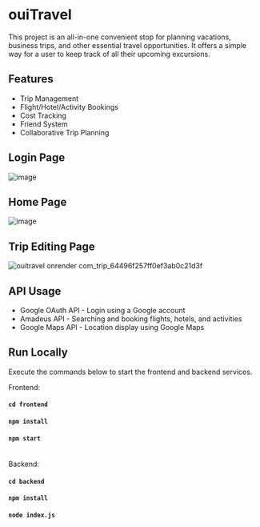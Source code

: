 # ouiTravel
This project is an all-in-one convenient stop for planning vacations, business trips, and other essential travel opportunities. It offers a simple way for a user to keep track of all their upcoming excursions.

## Features
* Trip Management
* Flight/Hotel/Activity Bookings
* Cost Tracking
* Friend System
* Collaborative Trip Planning

## Login Page
![image](https://github.com/ljb135/ouitravel/assets/48495973/707aea59-05f4-4a9e-8167-c669672d1df8)

## Home Page
![image](https://github.com/ljb135/ouitravel/assets/48495973/4052387d-fe67-4ab2-a3b1-0eece88b7dba)

## Trip Editing Page
![ouitravel onrender com_trip_64496f257ff0ef3ab0c21d3f](https://github.com/ljb135/ouitravel/assets/48495973/c54d51ba-9e42-48bf-bc3c-d1222ccb97e1)

## API Usage
* Google OAuth API - Login using a Google account
* Amadeus API - Searching and booking flights, hotels, and activities
* Google Maps API - Location display using Google Maps

## Run Locally
Execute the commands below to start the frontend and backend services.

Frontend:
#### `cd frontend`
#### `npm install`
#### `npm start`
\
Backend:
#### `cd backend`
#### `npm install`
#### `node index.js`
